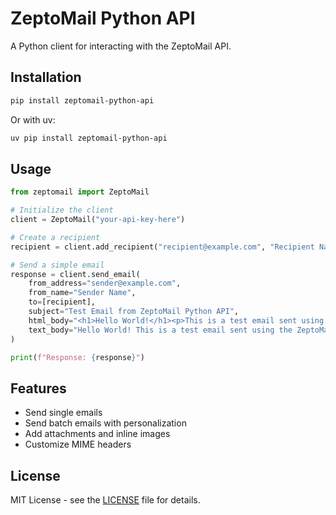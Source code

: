 # ZeptoMail Python API

A Python client for interacting with the ZeptoMail API.

## Installation

```bash
pip install zeptomail-python-api
```

Or with uv:

```bash
uv pip install zeptomail-python-api
```

## Usage

```python
from zeptomail import ZeptoMail

# Initialize the client
client = ZeptoMail("your-api-key-here")

# Create a recipient
recipient = client.add_recipient("recipient@example.com", "Recipient Name")

# Send a simple email
response = client.send_email(
    from_address="sender@example.com",
    from_name="Sender Name",
    to=[recipient],
    subject="Test Email from ZeptoMail Python API",
    html_body="<h1>Hello World!</h1><p>This is a test email sent using the ZeptoMail Python API.</p>",
    text_body="Hello World! This is a test email sent using the ZeptoMail Python API."
)

print(f"Response: {response}")
```

## Features

- Send single emails
- Send batch emails with personalization
- Add attachments and inline images
- Customize MIME headers

## License

MIT License - see the [LICENSE](LICENSE) file for details.
